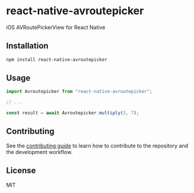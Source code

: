# react-native-avroutepicker

iOS AVRoutePickerView for React Native

## Installation

```sh
npm install react-native-avroutepicker
```

## Usage

```js
import Avroutepicker from "react-native-avroutepicker";

// ...

const result = await Avroutepicker.multiply(3, 7);
```

## Contributing

See the [contributing guide](CONTRIBUTING.md) to learn how to contribute to the repository and the development workflow.

## License

MIT
